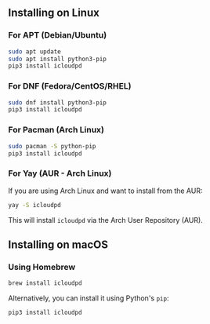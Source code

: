 ## Installing on Linux

### For APT (Debian/Ubuntu)

```bash
sudo apt update
sudo apt install python3-pip
pip3 install icloudpd
````

### For DNF (Fedora/CentOS/RHEL)

```bash
sudo dnf install python3-pip
pip3 install icloudpd
```

### For Pacman (Arch Linux)

```bash
sudo pacman -S python-pip
pip3 install icloudpd
```

### For Yay (AUR - Arch Linux)

If you are using Arch Linux and want to install from the AUR:

```bash
yay -S icloudpd
```

This will install `icloudpd` via the Arch User Repository (AUR).

## Installing on macOS

### Using Homebrew

```bash
brew install icloudpd
```

Alternatively, you can install it using Python's `pip`:

```bash
pip3 install icloudpd
```
